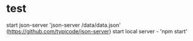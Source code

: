 # test

start json-server 'json-server /data/data.json' (https://github.com/typicode/json-server)
start local server - 'npm start'



